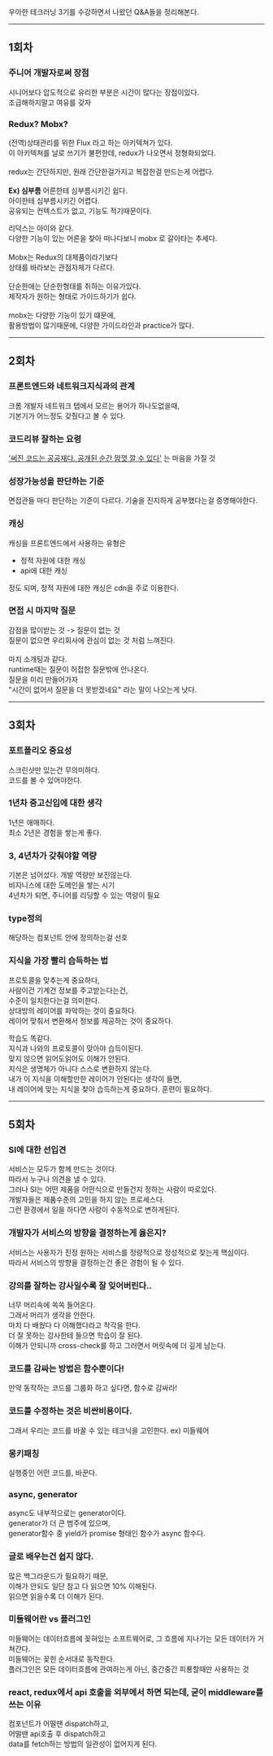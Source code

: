 우아한 테크러닝 3기를 수강하면서 나왔던 Q&A들을 정리해본다.

---

## 1회차

### 주니어 개발자로써 장점

시니어보다 압도적으로 유리한 부분은 시간이 많다는 장점이있다.<br>
조급해하지말고 여유를 갖자

### Redux? Mobx?

(전역)상태관리를 위한 Flux 라고 하는 아키텍쳐가 있다. <br>
이 아키텍쳐를 날로 쓰기가 불편한데, redux가 나오면서 정형화되었다.
<br><br>
redux는 간단하지만, 원래 간단한걸가지고 복잡한걸 만드는게 어렵다.
<br><br>
**Ex) 심부름**
어른한테 심부름시키긴 쉽다. <br>
아이한테 심부름시키긴 어렵다. <br>
공유되는 컨텍스트가 없고, 기능도 적기때문이다.

리덕스는 아이와 같다.<br>
다양한 기능이 있는 어른을 찾아 떠나다보니 mobx 로 갈아타는 추세다.
<br><br>
Mobx는 Redux의 대체품이라기보다<br>
상태를 바라보는 관점자체가 다르다.
<br><br>
단순한애는 단순한형태를 취하는 이유가있다. <br>
제작자가 원하는 형태로 가이드하기가 쉽다.
<br><br>
mobx는 다양한 기능이 있기 떄문에, <br>
활용방법이 많기때문에, 다양한 가이드라인과 practice가 많다.

---

## 2회차

### 프론트엔드와 네트워크지식과의 관계

크롬 개발자 네트워크 탭에서 모르는 용어가 하나도없을때,<br>
기본기가 어느정도 갖췄다고 볼 수 있다.

### 코드리뷰 잘하는 요령

<u>'써진 코드는 공공재다. 공개된 순간 맘껏 깔 수 있다'</u> 는 마음을 가질 것

### 성장가능성을 판단하는 기준

면접관들 마다 판단하는 기준이 다르다.
기술을 진지하게 공부했다는걸 증명해야한다.

### 캐싱

캐싱을 프론트엔드에서 사용하는 유형은

- 정적 자원에 대한 캐싱
- api에 대한 캐싱

정도 되며, 정적 자원에 대한 캐싱은 cdn을 주로 이용한다.

### 면접 시 마지막 질문

감점을 많이받는 것 -> 질문이 없는 것 <br>
질문이 없으면 우리회사에 관심이 없는 것 처럼 느껴진다. <br><br>
마치 소개팅과 같다. <br>
runtime때는 질문이 허접한 질문밖에 안나온다. <br>
질문을 미리 만들어가자 <br>
"시간이 없어서 질문을 더 못받겠네요" 라는 말이 나오는게 낫다.

---

## 3회차

### 포트폴리오 중요성

스크린샷만 있는건 무의미하다.<br>
코드를 볼 수 있어야한다.

### 1년차 중고신입에 대한 생각

1년은 애매하다. <br>
최소 2년은 경험을 쌓는게 좋다.

### 3, 4년차가 갖춰야할 역량

기본은 넘어섰다. 개발 역량만 보진않는다.<br>
비지니스에 대한 도메인을 쌓는 시기 <br>
4년차가 되면, 주니어를 리딩할 수 있는 역량이 필요

### type정의

해당하는 컴포넌트 안에 정의하는걸 선호

### 지식을 가장 빨리 습득하는 법

프로토콜을 맞추는게 중요하다, <br>
사람이건 기계건 정보를 주고받는다는건, <br>
수준이 일치한다는걸 의미한다. <br>
상대방의 레이어를 파악하는 것이 중요하다. <br>
레이어 맞춰서 변환해서 정보를 제공하는 것이 중요하다.

학습도 똑같다. <br>
지식과 나와의 프로토콜이 맞아야 습득이된다. <br>
맞지 않으면 읽어도읽어도 이해가 안된다. <br>
지식은 생명체가 아니다 스스로 변환하지 않는다. <br>
내가 이 지식을 이해할만한 레이어가 안된다는 생각이 들면,<br>
내 레이어에 맞는 지식을 찾아 습득하는게 중요하다. 훈련이 필요하다.

---

## 5회차

### SI에 대한 선입견

서비스는 모두가 함께 만드는 것이다. <br>
따라서 누구나 의견을 낼 수 있다. <br>
그러나 SI는 어떤 제품을 어떤식으로 만들건지 정하는 사람이 따로있다. <br>
개발자들은 제품수준의 고민을 하지 않는 프로세스다. <br>
그런 환경에서 일을 하다면 사람이 수동적으로 변하게된다.

### 개발자가 서비스의 방향을 결정하는게 옳은지?

서비스는 사용자가 진정 원하는 서비스를 정량적으로 정성적으로 찾는게 핵심이다. <br>
따라서 서비스의 방향을 결정하는건 좋은 경험이 될 수 있다.

### 강의를 잘하는 강사일수록 잘 잊어버린다..

너무 머리속에 쏙쏙 들어온다. <br>
그래서 머리가 생각을 안한다. <br>
마치 다 배웠다 다 이해했다라고 착각을 한다. <br>
더 잘 못하는 강사한테 들으면 학습이 잘 된다. <br>
이해가 안되니까 cross-check를 하고 그러면서 머릿속에 더 깊게 남는다.

### 코드를 감싸는 방법은 함수뿐이다!

만약 동작하는 코드를 그룹화 하고 싶다면, 함수로 감싸라!

### 코드를 수정하는 것은 비싼비용이다.

그래서 우리는 코드를 바꿀 수 있는 테크닉을 고민한다. ex) 미들웨어

### 몽키패칭

실행중인 어떤 코드를, 바꾼다.

### async, generator

async도 내부적으로는 generator이다. <br>
generator가 더 큰 범주에 있으며, <br>
generator함수 중 yield가 promise 형태인 함수가 async 함수다.

### 글로 배우는건 쉽지 않다.

많은 백그라운드가 필요하기 때문, <br>
이해가 안되도 일단 참고 다 읽으면 10% 이해된다. <br>
읽으면 읽을수록 더 이해가 된다.

### 미들웨어란 vs 플러그인

미들웨어는 데이터흐름에 꽂혀있는 소프트웨어로, 그 흐름에 지나가는 모든 데이터가 거쳐간다.<br>
미들웨어는 꽂힌 순서대로 동작한다. <br>
플러그인은 모든 데이터흐름에 관여하는게 아닌, 중간중간 피룡할때만 사용하는 것

### react, redux에서 api 호출을 외부에서 하면 되는데, 굳이 middleware를 쓰는 이유

컴포넌트가 어떨땐 dispatch하고, <br>
어떨땐 api호출 후 dispatch하고 <br>
data를 fetch하는 방법의 일관성이 없어지게 된다.
